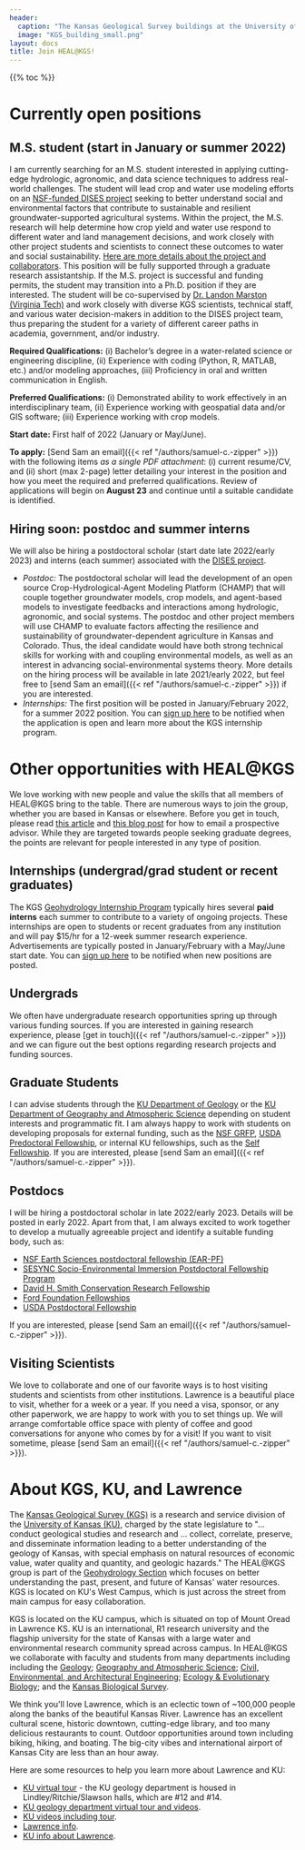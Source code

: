 ```yaml
---
header: 
  caption: "The Kansas Geological Survey buildings at the University of Kansas. Photo: KGS"
  image: "KGS_building_small.png"
layout: docs
title: Join HEAL@KGS!
---
```


{{% toc %}}

# Currently open positions

## M.S. student (start in January or summer 2022)
I am currently searching for an M.S. student interested in applying cutting-edge hydrologic, agronomic, and data science techniques to address real-world challenges. The student will lead crop and water use modeling efforts on an [NSF-funded DISES project](https://www.nsf.gov/awardsearch/showAward?AWD_ID=2108196&HistoricalAwards=false) seeking to better understand social and environmental factors that contribute to sustainable and resilient groundwater-supported agricultural systems. Within the project, the M.S. research will help determine how crop yield and water use respond to different water and land management decisions, and work closely with other project students and scientists to connect these outcomes to water and social sustainability. [Here are more details about the project and collaborators](https://drive.google.com/file/d/1CJUS2Gad1-Ss1akuvGKRHDkcSI76l9G6/view). This position will be fully supported through a graduate research assistantship. If the M.S. project is successful and funding permits, the student may transition into a Ph.D. position if they are interested. The student will be co-supervised by [Dr. Landon Marston (Virginia Tech)](http://marstonresearchgroup.com/) and work closely with diverse KGS scientists, technical staff, and various water decision-makers in addition to the DISES project team, thus preparing the student for a variety of different career paths in academia, government, and/or industry.

**Required Qualifications:** (i) Bachelor’s degree in a water-related science or engineering discipline, (ii) Experience with coding (Python, R, MATLAB, etc.) and/or modeling approaches, (iii) Proficiency in oral and written communication in English.

**Preferred Qualifications:** (i) Demonstrated ability to work effectively in an interdisciplinary team, (ii) Experience working with geospatial data and/or GIS software; (iii) Experience working with crop models.

**Start date:** First half of 2022 (January or May/June). 

**To apply:** [Send Sam an email]({{< ref "/authors/samuel-c.-zipper" >}}) with the following items *as a single PDF attachment*: (i) current resume/CV, and (ii) short (max 2-page) letter detailing your interest in the position and how you meet the required and preferred qualifications. Review of applications will begin on **August 23** and continue until a suitable candidate is identified.

## Hiring soon: postdoc and summer interns
We will also be hiring a postdoctoral scholar (start date late 2022/early 2023) and interns (each summer) associated with the [DISES project](https://www.nsf.gov/awardsearch/showAward?AWD_ID=2108196&HistoricalAwards=false).
 
 - *Postdoc:* The postdoctoral scholar will lead the development of an open source Crop-Hydrological-Agent Modeling Platform (CHAMP) that will couple together groundwater models, crop models, and agent-based models to investigate feedbacks and interactions among hydrologic, agronomic, and social systems. The postdoc and other project members will use CHAMP to evaluate factors affecting the resilience and sustainability of groundwater-dependent agriculture in Kansas and Colorado. Thus, the ideal candidate would have both strong technical skills for working with and coupling environmental models, as well as an interest in advancing social-environmental systems theory. More details on the hiring process will be available in late 2021/early 2022, but feel free to [send Sam an email]({{< ref "/authors/samuel-c.-zipper" >}}) if you are interested.
  - *Internships:* The first position will be posted in January/February 2022, for a summer 2022 position. You can [sign up here](http://www.kgs.ku.edu/Hydro/gipIndex.html) to be notified when the application is open and learn more about the KGS internship program.

# Other opportunities with HEAL@KGS

We love working with new people and value the skills that all members of HEAL@KGS bring to the table. There are numerous ways to join the group, whether you are based in Kansas or elsewhere. Before you get in touch, please read [this article](https://www.sciencemag.org/careers/2015/05/dear-dr-neufeld) and [this blog post](https://contemplativemammoth.com/2013/04/08/so-you-want-to-go-to-grad-school-nail-the-inquiry-email/) for how to email a prospective advisor. While they are targeted towards people seeking graduate degrees, the points are relevant for people interested in any type of position.

## Internships (undergrad/grad student or recent graduates)
The KGS [Geohydrology Internship Program](http://www.kgs.ku.edu/Hydro/gipIndex.html) typically hires several **paid interns** each summer to contribute to a variety of ongoing projects. These internships are open to students or recent graduates from any institution and will pay $15/hr for a 12-week summer research experience. Advertisements are typically posted in January/February with a May/June start date. You can [sign up here](http://www.kgs.ku.edu/Hydro/gipIndex.html) to be notified when new positions are posted.

## Undergrads
We often have undergraduate research opportunities spring up through various funding sources. If you are interested in gaining research experience, please [get in touch]({{< ref "/authors/samuel-c.-zipper" >}}) and we can figure out the best options regarding research projects and funding sources.

## Graduate Students
I can advise students through the [KU Department of Geology](https://geo.ku.edu/) or the [KU Department of Geography and Atmospheric Science](https://geog.ku.edu/) depending on student interests and programmatic fit. I am always happy to work with students on developing proposals for external funding, such as the [NSF GRFP](http://www.nsfgrfp.org/), [USDA Predoctoral Fellowship](https://nifa.usda.gov/funding-opportunity/agriculture-and-food-research-initiative-education-workforce-development), or internal KU fellowships, such as the [Self Fellowship](https://selfgraduate.ku.edu). If you are interested, please [send Sam an email]({{< ref "/authors/samuel-c.-zipper" >}}).

## Postdocs
I will be hiring a postdoctoral scholar in late 2022/early 2023. Details will be posted in early 2022. Apart from that, I am always excited to work together to develop a mutually agreeable project and identify a suitable funding body, such as:
 - [NSF Earth Sciences postdoctoral fellowship (EAR-PF)](https://www.nsf.gov/funding/pgm_summ.jsp?pims_id=503144)
 - [SESYNC Socio-Environmental Immersion Postdoctoral Fellowship Program](https://www.sesync.org/opportunities/research-fellowships-postdoctoral-fellowships/socio-environmental-immersion-1)
 - [David H. Smith Conservation Research Fellowship](https://conbio.org/mini-sites/smith-fellows) 
 - [Ford Foundation Fellowships](https://sites.nationalacademies.org/PGA/FordFellowships/index.htm)
 - [USDA Postdoctoral Fellowship](https://nifa.usda.gov/funding-opportunity/agriculture-and-food-research-initiative-education-workforce-development)

If you are interested, please [send Sam an email]({{< ref "/authors/samuel-c.-zipper" >}}).

## Visiting Scientists
We love to collaborate and one of our favorite ways is to host visiting students and scientists from other institutions. Lawrence is a beautiful place to visit, whether for a week or a year. If you need a visa, sponsor, or any other paperwork, we are happy to work with you to set things up. We will arrange comfortable office space with plenty of coffee and good conversations for anyone who comes by for a visit! If you want to visit sometime, please [send Sam an email]({{< ref "/authors/samuel-c.-zipper" >}}). 

# About KGS, KU, and Lawrence 
The [Kansas Geological Survey (KGS)](http://www.kgs.ku.edu/) is a research and service division of the [University of Kansas (KU)](https://www.ku.edu/), charged by the state legislature to "... conduct geological studies and research and ... collect, correlate, preserve, and disseminate information leading to a better understanding of the geology of Kansas, with special emphasis on natural resources of economic value, water quality and quantity, and geologic hazards." The HEAL@KGS group is part of the [Geohydrology Section](http://www.kgs.ku.edu/Hydro/hydroIndex.html) which focuses on better understanding the past, present, and future of Kansas' water resources. KGS is located on KU's West Campus, which is just across the street from main campus for easy collaboration.

KGS is located on the KU campus, which is situated on top of Mount Oread in Lawrence KS. KU is an international, R1 research university and the flagship university for the state of Kansas with a large water and environmental research community spread across campus. In HEAL@KGS we collaborate with faculty and students from many departments including including the [Geology](https://geo.ku.edu/); [Geography and Atmospheric Science](https://geog.ku.edu/); [Civil, Environmental, and Architectural Engineering](https://ceae.ku.edu/); [ Ecology & Evolutionary Biology](https://eeb.ku.edu/); and the [Kansas Biological Survey](http://biosurvey.ku.edu/).

We think you'll love Lawrence, which is an eclectic town of ~100,000 people along the banks of the beautiful Kansas River. Lawrence has an excellent cultural scene, historic downtown, cutting-edge library, and too many delicious restaurants to count. Outdoor opportunities around town including biking, hiking, and boating. The big-city vibes and international airport of Kansas City are less than an hour away.

Here are some resources to help you learn more about Lawrence and KU:
 - [KU virtual tour](http://ku.maps.arcgis.com/apps/MapTour/index.html?appid=95c6bb4d6707414787773dbe687fae47) - the KU geology department is housed in Lindley/Ritchie/Slawson halls, which are #12 and #14.
 - [KU geology department virtual tour and videos](https://geo.ku.edu/virtual-tour).
 - [KU videos including tour](https://www.youtube.com/playlist?list=PLt5CYCjV3zLt0aNhs45_KTL5k6xrKYzVb).
 - [Lawrence info](https://unmistakablylawrence.com/).
 - [KU info about Lawrence](https://ku.edu/about-lawrence).
